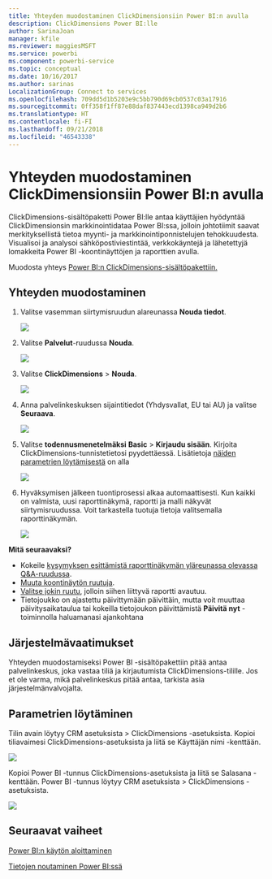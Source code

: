 ```yaml
---
title: Yhteyden muodostaminen ClickDimensionsiin Power BI:n avulla
description: ClickDimensions Power BI:lle
author: SarinaJoan
manager: kfile
ms.reviewer: maggiesMSFT
ms.service: powerbi
ms.component: powerbi-service
ms.topic: conceptual
ms.date: 10/16/2017
ms.author: sarinas
LocalizationGroup: Connect to services
ms.openlocfilehash: 709dd5d1b5203e9c5bb790d69cb0537c03a17916
ms.sourcegitcommit: 0ff358f1ff87e88daf837443ecd1398ca949d2b6
ms.translationtype: HT
ms.contentlocale: fi-FI
ms.lasthandoff: 09/21/2018
ms.locfileid: "46543338"
---
```

# <a name="connect-to-clickdimensions-with-power-bi"></a>Yhteyden muodostaminen ClickDimensionsiin Power BI:n avulla
ClickDimensions-sisältöpaketti Power BI:lle antaa käyttäjien hyödyntää ClickDimensionsin markkinointidataa Power BI:ssa, jolloin johtotiimit saavat merkityksellistä tietoa myynti- ja markkinointiponnistelujen tehokkuudesta. Visualisoi ja analysoi sähköpostiviestintää, verkkokäyntejä ja lähetettyjä lomakkeita Power BI -koontinäyttöjen ja raporttien avulla.

Muodosta yhteys [Power BI:n ClickDimensions-sisältöpakettiin.](https://app.powerbi.com/getdata/services/click-dimensions)

## <a name="how-to-connect"></a>Yhteyden muodostaminen
1. Valitse vasemman siirtymisruudun alareunassa **Nouda tiedot**.
   
   ![](media/service-connect-to-clickdimensions/getdata.png)
2. Valitse **Palvelut**-ruudussa **Nouda**.
   
   ![](media/service-connect-to-clickdimensions/services.png)
3. Valitse **ClickDimensions** \> **Nouda**.  
   
   ![](media/service-connect-to-clickdimensions/clickdimensions.png)
4. Anna palvelinkeskuksen sijaintitiedot (Yhdysvallat, EU tai AU) ja valitse **Seuraava**.
   
   ![](media/service-connect-to-clickdimensions/params.png)
5. Valitse **todennusmenetelmäksi** **Basic** \> **Kirjaudu sisään**. Kirjoita ClickDimensions-tunnistetietosi pyydettäessä. Lisätietoja [näiden parametrien löytämisestä](#FindingParams) on alla
   
    ![](media/service-connect-to-clickdimensions/creds.png)
6. Hyväksymisen jälkeen tuontiprosessi alkaa automaattisesti. Kun kaikki on valmista, uusi raporttinäkymä, raportti ja malli näkyvät siirtymisruudussa. Voit tarkastella tuotuja tietoja valitsemalla raporttinäkymän.
   
     ![](media/service-connect-to-clickdimensions/dashboard.png)

**Mitä seuraavaksi?**

* Kokeile [kysymyksen esittämistä raporttinäkymän yläreunassa olevassa Q&A-ruudussa](consumer/end-user-q-and-a.md).
* [Muuta koontinäytön ruutuja](service-dashboard-edit-tile.md).
* [Valitse jokin ruutu](consumer/end-user-tiles.md), jolloin siihen liittyvä raportti avautuu.
* Tietojoukko on ajastettu päivittymään päivittäin, mutta voit muuttaa päivitysaikataulua tai kokeilla tietojoukon päivittämistä **Päivitä nyt** -toiminnolla haluamanasi ajankohtana

## <a name="system-requirements"></a>Järjestelmävaatimukset
Yhteyden muodostamiseksi Power BI -sisältöpakettiin pitää antaa palvelinkeskus, joka vastaa tiliä ja kirjautumista ClickDimensions-tilille. Jos et ole varma, mikä palvelinkeskus pitää antaa, tarkista asia järjestelmänvalvojalta.

<a name="FindingParams"></a>

## <a name="finding-parameters"></a>Parametrien löytäminen
Tilin avain löytyy CRM asetuksista \> ClickDimensions -asetuksista. Kopioi tiliavaimesi ClickDimensions-asetuksista ja liitä se Käyttäjän nimi -kenttään.  

![](media/service-connect-to-clickdimensions/crm.png)  

Kopioi Power BI -tunnus ClickDimensions-asetuksista ja liitä se Salasana -kenttään. Power BI -tunnus löytyy CRM asetuksista \> ClickDimensions -asetuksista.  

![](media/service-connect-to-clickdimensions/crm2.png)  

## <a name="next-steps"></a>Seuraavat vaiheet
[Power BI:n käytön aloittaminen](service-get-started.md)

[Tietojen noutaminen Power BI:ssä](service-get-data.md)

